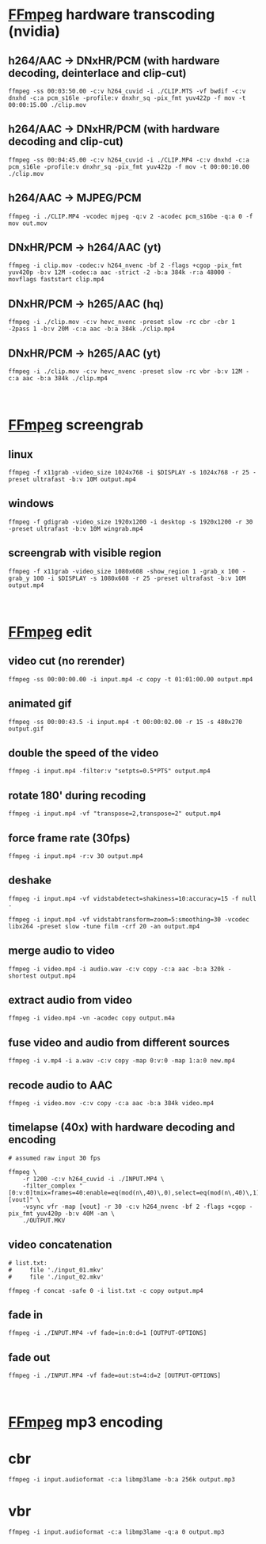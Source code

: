 # [FFmpeg](https://www.ffmpeg.org/) hardware transcoding (nvidia)

## h264/AAC -> DNxHR/PCM (with hardware decoding, deinterlace and clip-cut)
```
ffmpeg -ss 00:03:50.00 -c:v h264_cuvid -i ./CLIP.MTS -vf bwdif -c:v dnxhd -c:a pcm_s16le -profile:v dnxhr_sq -pix_fmt yuv422p -f mov -t 00:00:15.00 ./clip.mov
```

## h264/AAC -> DNxHR/PCM (with hardware decoding and clip-cut)
```
ffmpeg -ss 00:04:45.00 -c:v h264_cuvid -i ./CLIP.MP4 -c:v dnxhd -c:a pcm_s16le -profile:v dnxhr_sq -pix_fmt yuv422p -f mov -t 00:00:10.00 ./clip.mov
```

## h264/AAC -> MJPEG/PCM
```
ffmpeg -i ./CLIP.MP4 -vcodec mjpeg -q:v 2 -acodec pcm_s16be -q:a 0 -f mov out.mov
```

## DNxHR/PCM -> h264/AAC (yt)
```
ffmpeg -i clip.mov -codec:v h264_nvenc -bf 2 -flags +cgop -pix_fmt yuv420p -b:v 12M -codec:a aac -strict -2 -b:a 384k -r:a 48000 -movflags faststart clip.mp4
```

## DNxHR/PCM -> h265/AAC (hq)
```
ffmpeg -i ./clip.mov -c:v hevc_nvenc -preset slow -rc cbr -cbr 1 -2pass 1 -b:v 20M -c:a aac -b:a 384k ./clip.mp4
```

## DNxHR/PCM -> h265/AAC (yt)
```
ffmpeg -i ./clip.mov -c:v hevc_nvenc -preset slow -rc vbr -b:v 12M -c:a aac -b:a 384k ./clip.mp4
```

<br />




# [FFmpeg](https://www.ffmpeg.org/) screengrab

## linux
```
ffmpeg -f x11grab -video_size 1024x768 -i $DISPLAY -s 1024x768 -r 25 -preset ultrafast -b:v 10M output.mp4
```

## windows
```
ffmpeg -f gdigrab -video_size 1920x1200 -i desktop -s 1920x1200 -r 30 -preset ultrafast -b:v 10M wingrab.mp4
```

## screengrab with visible region
```
ffmpeg -f x11grab -video_size 1080x608 -show_region 1 -grab_x 100 -grab_y 100 -i $DISPLAY -s 1080x608 -r 25 -preset ultrafast -b:v 10M output.mp4
```

<br />




# [FFmpeg](https://www.ffmpeg.org/) edit

## video cut (no rerender)
```
ffmpeg -ss 00:00:00.00 -i input.mp4 -c copy -t 01:01:00.00 output.mp4
```

## animated gif
```
ffmpeg -ss 00:00:43.5 -i input.mp4 -t 00:00:02.00 -r 15 -s 480x270 output.gif
```

## double the speed of the video
```
ffmpeg -i input.mp4 -filter:v "setpts=0.5*PTS" output.mp4
```

## rotate 180' during recoding
```
ffmpeg -i input.mp4 -vf "transpose=2,transpose=2" output.mp4
```

## force frame rate (30fps)
```
ffmpeg -i input.mp4 -r:v 30 output.mp4
```

## deshake
```
ffmpeg -i input.mp4 -vf vidstabdetect=shakiness=10:accuracy=15 -f null -

ffmpeg -i input.mp4 -vf vidstabtransform=zoom=5:smoothing=30 -vcodec libx264 -preset slow -tune film -crf 20 -an output.mp4
```

## merge audio to video
```
ffmpeg -i video.mp4 -i audio.wav -c:v copy -c:a aac -b:a 320k -shortest output.mp4
```

## extract audio from video
```
ffmpeg -i video.mp4 -vn -acodec copy output.m4a
```

## fuse video and audio from different sources
```
ffmpeg -i v.mp4 -i a.wav -c:v copy -map 0:v:0 -map 1:a:0 new.mp4
```

## recode audio to AAC
```
ffmpeg -i video.mov -c:v copy -c:a aac -b:a 384k video.mp4
```

## timelapse (40x) with hardware decoding and encoding
```
# assumed raw input 30 fps

ffmpeg \
    -r 1200 -c:v h264_cuvid -i ./INPUT.MP4 \
    -filter_complex "[0:v:0]tmix=frames=40:enable=eq(mod(n\,40)\,0),select=eq(mod(n\,40)\,1)[vout]" \
    -vsync vfr -map [vout] -r 30 -c:v h264_nvenc -bf 2 -flags +cgop -pix_fmt yuv420p -b:v 40M -an \
    ./OUTPUT.MKV
```

## video concatenation
```
# list.txt:
#     file './input_01.mkv'
#     file './input_02.mkv'

ffmpeg -f concat -safe 0 -i list.txt -c copy output.mp4
```

## fade in
```
ffmpeg -i ./INPUT.MP4 -vf fade=in:0:d=1 [OUTPUT-OPTIONS]
```

## fade out
```
ffmpeg -i ./INPUT.MP4 -vf fade=out:st=4:d=2 [OUTPUT-OPTIONS]
```

<br />




# [FFmpeg](https://www.ffmpeg.org/) mp3 encoding

# cbr
```
ffmpeg -i input.audioformat -c:a libmp3lame -b:a 256k output.mp3
```

# vbr
```
ffmpeg -i input.audioformat -c:a libmp3lame -q:a 0 output.mp3
```
